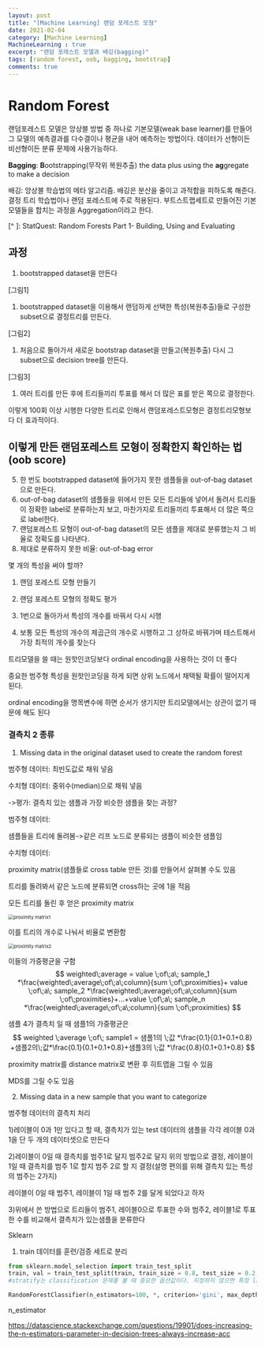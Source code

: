 ```yaml
---
layout: post
title: "[Machine Learning] 랜덤 포레스트 모형"
date: 2021-02-04
category: [Machine Learning]
MachineLearning : true 
excerpt: "랜덤 포레스트 모델과 배깅(bagging)"
tags: [random forest, oob, bagging, bootstrap]
comments: true
---
```




# Random Forest

랜덤포레스트 모델은 앙상블 방법 중 하나로 기본모델(weak base learner)를 만들어 그 모델의 예측결과를 다수결이나 평균을 내어 예측하는 방법이다. 데이터가 선형이든 비선형이든 분류 문제에 사용가능하다.



**Bagging**: **B**ootstrapping(무작위 복원추출) the data plus using the **ag**gregate to make a decision

배깅: 앙상블 학습법의 메타 알고리즘. 배깅은 분산을 줄이고 과적합을 피하도록 해준다. 결정 트리 학습법이나 랜덤 포레스트에 주로 적용된다. 부트스트랩세트로 만들어진 기본 모델들을 합치는 과정을 Aggregation이라고 한다.

[^ ]: StatQuest: Random Forests Part 1- Building, Using and Evaluating



## 과정

1. bootstrapped dataset을 만든다

[그림1] 



1. bootstrapped dataset을 이용해서 랜덤하게 선택한 특성(복원추출)들로 구성한 subset으로 결정트리를 만든다.



[그림2]



1. 처음으로 돌아가서 새로운 bootstrap dataset을 만들고(복원추출) 다시 그 subset으로 decision tree를 만든다.

[그림3]

1. 여러 트리를 만든 후에 트리들끼리 투표를 해서 더 많은 표를 받은 쪽으로 결정한다.



이렇게 100회 이상 시행한 다양한 트리로 인해서 랜덤포레스트모형은 결정트리모형보다 더 효과적이다.  



## 이렇게 만든 랜덤포레스트 모형이 정확한지 확인하는 법 (oob score)

5. 한 번도 bootstrapped dataset에 들어가지 못한 샘플들을 out-of-bag dataset으로 만든다.
6. out-of-bag dataset의 샘플들을 위에서 만든 모든 트리들에 넣어서 돌려서 트리들이 정확한 label로 분류하는지 보고, 마찬가지로 트리들끼리 투표해서 더 많은 쪽으로 label한다. 
7. 랜덤포레스트 모형이 out-of-bag dataset의 모든 샘플을 제대로 분류했는지 그 비율로 정확도를 나타낸다. 
8. 제대로 분류하지 못한 비율: out-of-bag error



몇 개의 특성을 써야 할까?

1) 랜덤 포레스트 모형 만들기

2) 랜덤 포레스트 모형의 정확도 평가

3) 1번으로 돌아가서 특성의 개수를 바꿔서 다시 시행

4) 보통 모든 특성의 개수의 제곱근의 개수로 시행하고 그 상하로 바꿔가며 테스트해서 가장 최적의 개수를 찾는다



트리모델을 쓸 때는 원핫인코딩보다 ordinal encoding을 사용하는 것이 더 좋다

중요한 범주형 특성을 원핫인코딩을 하게 되면 상위 노드에서 채택될 확률이 떨어지게 된다.

ordinal encoding을 명목변수에 하면 순서가 생기지만 트리모델에서는 상관이 없기 때문에 해도 된다



### 결측치 2 종류

1. Missing data in the original dataset used to create the random forest

범주형 데이터: 최빈도값로 채워 넣음

수치형 데이터:  중위수(median)으로 채워 넣음

->평가: 결측치 있는 샘플과 가장 비슷한 샘플을 찾는 과정?

범주형 데이터:

샘플들을 트리에 돌려봄->같은 리프 노드로 분류되는 샘플이 비슷한 샘플임 



수치형 데이터:

proximity matrix(샘플들로 cross table 만든 것)를 만들어서 살펴볼 수도 있음 

트리를 돌려봐서 같은 노드에 분류되면 cross하는 곳에 1을 적음

모든 트리를 돌린 후 얻은 proximity matrix

<img src="https://github.com/terri1102/terri1102.github.io/blob/master/assets/img/proximity_matrix1.png?raw=true" alt="proximity matrix1" style="zoom:67%;" />

이를 트리의 개수로 나눠서 비율로 변환함

<img src="https://github.com/terri1102/terri1102.github.io/blob/master/assets/img/proximity_matrix2.png?raw=true" alt="proximity matrix2" style="zoom:67%;" />

이들의 가중평균을 구함 
$$
weighted\;average = value \;of\;a\; sample_1 *\frac{weighted\;average\;of\;a\;column}{sum \;of\;proximities}+ value \;of\;a\; sample_2 *\frac{weighted\;average\;of\;a\;column}{sum \;of\;proximities}+...+value \;of\;a\; sample_n *\frac{weighted\;average\;of\;a\;column}{sum \;of\;proximities}
$$



샘플 4가 결측치 일 때 샘플1의 가중평균은
$$
weighted \;average \;of\; sample1 = 샘플1의 \;값 *\frac{0.1}{0.1+0.1+0.8}
+샘플2의\;값*\frac{0.1}{0.1+0.1+0.8}+샘플3의 \;값 *\frac{0.8}{0.1+0.1+0.8}
$$



proximity matrix를 distance matrix로 변환 후 히트맵을 그릴 수 있음

MDS를 그릴 수도 있음






 2. Missing data in a new sample that you want to categorize

범주형 데이터의 결측치 처리

1)레이블이 0과 1만 있다고 할 때, 결측치가 있는 test 데이터의 샘플을 각각 레이블 0과 1을 단 두 개의 데이터셋으로 만든다

2)레이블이 0일 때 결측치를 범주1로 달지 범주2로 달지 위의 방법으로 결정, 레이블이 1일 때 결측치를 범주 1로 할지 범주 2로 할 지 결정(설명 편의를 위해 결측치 있는 특성의 범주는 2가지)

레이블이 0일 때 범주1, 레이블이 1일 때 범주 2를 달게 되었다고 하자

3)위에서 쓴 방법으로 트리들이 범주1, 레이블0으로 투표한 수와 범주2, 레이블1로 투표한 수를 비교해서 결측치가 있는샘플을 분류한다



Sklearn

1) train 데이터를 훈련/검증 세트로 분리

```python
from sklearn.model_selection import train_test_split
train, val = train_test_split(train, train_size = 0.8, test_size = 0.2, stratify= train['target'], random_state =1) 
#stratify는 classification 문제를 불 때 중요한 옵션값이다. 지정하지 않으면 특정 label이 train이나 val에 쏠려서 분배될 수 있어 모델 성능 차이가 많이 나게 된다.
```

```python
RandomForestClassifier(n_estimators=100, *, criterion='gini', max_depth=None, min_samples_split=2, min_samples_leaf=1, min_weight_fraction_leaf=0.0, max_features='auto', max_leaf_nodes=None, min_impurity_decrease=0.0, min_impurity_split=None, bootstrap=True, oob_score=False, n_jobs=None, random_state=None, verbose=0, warm_start=False, class_weight=None, ccp_alpha=0.0, max_samples=None)
```



n_estimator

https://datascience.stackexchange.com/questions/19901/does-increasing-the-n-estimators-parameter-in-decision-trees-always-increase-acc